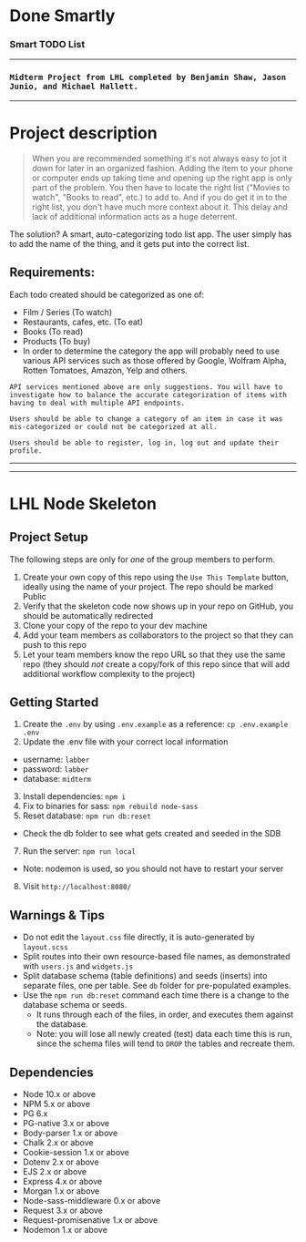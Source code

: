 # Done Smartly 
###  Smart TODO List
---
### `Midterm Project from LHL completed by Benjamin Shaw, Jason Junio, and Michael Hallett.`
---
# Project description
>When you are recommended something it's not always easy to jot it down for later in an organized fashion. Adding the item to your phone or computer ends up taking time and opening up the right app is only part of the problem. You then have to locate the right list ("Movies to watch", "Books to read", etc.) to add to. And if you do get it in to the right list, you don't have much more context about it. This delay and lack of additional information acts as a huge deterrent.

The solution? A smart, auto-categorizing todo list app. The user simply has to add the name of the thing, and it gets put into the correct list.

## Requirements:
Each todo created should be categorized as one of:

- Film / Series (To watch)
- Restaurants, cafes, etc. (To eat)
- Books (To read)
- Products (To buy)
- In order to determine the category the app will probably need to use various API services such as those offered by Google, Wolfram Alpha, Rotten Tomatoes, Amazon, Yelp and others.

`API services mentioned above are only suggestions. You will have to investigate how to balance the accurate categorization of items with having to deal with multiple API endpoints.`

`Users should be able to change a category of an item in case it was mis-categorized or could not be categorized at all.`

`Users should be able to register, log in, log out and update their profile.`


---
---

LHL Node Skeleton
===

## Project Setup

The following steps are only for _one_ of the group members to perform.

1. Create your own copy of this repo using the `Use This Template` button, ideally using the name of your project. The repo should be marked Public
2. Verify that the skeleton code now shows up in your repo on GitHub, you should be automatically redirected
3. Clone your copy of the repo to your dev machine
4. Add your team members as collaborators to the project so that they can push to this repo
5. Let your team members know the repo URL so that they use the same repo (they should _not_ create a copy/fork of this repo since that will add additional workflow complexity to the project)


## Getting Started

1. Create the `.env` by using `.env.example` as a reference: `cp .env.example .env`
2. Update the .env file with your correct local information 
  - username: `labber` 
  - password: `labber` 
  - database: `midterm`
3. Install dependencies: `npm i`
4. Fix to binaries for sass: `npm rebuild node-sass`
5. Reset database: `npm run db:reset`
  - Check the db folder to see what gets created and seeded in the SDB
7. Run the server: `npm run local`
  - Note: nodemon is used, so you should not have to restart your server
8. Visit `http://localhost:8080/`

## Warnings & Tips

- Do not edit the `layout.css` file directly, it is auto-generated by `layout.scss`
- Split routes into their own resource-based file names, as demonstrated with `users.js` and `widgets.js`
- Split database schema (table definitions) and seeds (inserts) into separate files, one per table. See `db` folder for pre-populated examples. 
- Use the `npm run db:reset` command each time there is a change to the database schema or seeds. 
  - It runs through each of the files, in order, and executes them against the database. 
  - Note: you will lose all newly created (test) data each time this is run, since the schema files will tend to `DROP` the tables and recreate them.

## Dependencies

- Node 10.x or above
- NPM 5.x or above
- PG 6.x
- PG-native 3.x or above
- Body-parser 1.x or above
- Chalk 2.x or above
- Cookie-session 1.x or above
- Dotenv 2.x or above
- EJS 2.x or above
- Express 4.x or above
- Morgan 1.x or above
- Node-sass-middleware 0.x or above
- Request 3.x or above
- Request-promisenative 1.x or above
- Nodemon 1.x or above
